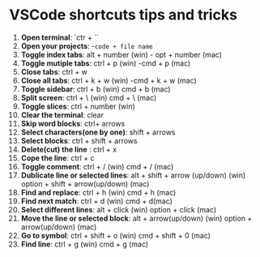 # VSCode shortcuts tips and tricks

1. **Open terminal**: `ctr + ``
2. **Open your projects**: -`code + file name`
3. **Toggle index tabs**: alt + number (win)
                  - opt + number (mac)
4. **Toggle mutiple tabs**: ctrl + p (win)
                    -cmd + p (mac)
5. **Close tabs**: ctrl + w
6. **Close all tabs**:  ctrl + k + w (win)
                 -cmd + k + w (mac)
7. **Toggle sidebar**: ctrl + b (win)
                cmd + b (mac)
8. **Split screen**: ctrl + \ (win)
              cmd + \ (mac)
9. **Toggle slices**: ctrl + number (win)
10. **Clear the terminal**: clear
11. **Skip word blocks**: ctrl+ arrows
12. **Select characters(one by one)**: shift + arrows
13. **Select blocks**: ctrl + shift + arrows
14. **Delete(cut) the line** : ctrl + x
15. **Cope the line**: ctrl + c
16. **Toggle comment**: ctrl + / (win)
               cmd + / (mac)
17. **Dublicate line or selected lines**: alt + shift + arrow (up/down) (win)
                                  option + shift + arrow(up/down) (mac)
18. **Find and replace**: ctrl + h (win)
                  cmd + h (mac)
19. **Find next match**: ctrl + d (win)
                 cmd + d(mac)
20. **Select different lines**: alt + click (win)
                        option + click (mac)
21. **Move the line or selected block**: alt + arrow(up/down) (win)
                                 option + arrow(up/down) (mac)
22. **Go to symbol**: ctrl + shift + o (win)
              cmd + shift + 0 (mac)
23. **Find line**: ctrl + g (win)
           cmd + g (mac)
           
                                  
            
                            
         
